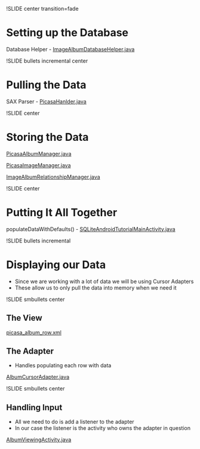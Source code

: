 !SLIDE center transition=fade

# Setting up the Database #

Database Helper - [ImageAlbumDatabaseHelper.java](./src/ca/christophersaunders/tutorials/sqlite/db/ImageAlbumDatabaseHelper.java)

!SLIDE bullets incremental center

# Pulling the Data #

SAX Parser - [PicasaHanlder.java](./src/ca/christophersaunders/tutorials/sqlite/picasa/PicasaHandler.java)

!SLIDE center

# Storing the Data #

[PicasaAlbumManager.java](./src/ca/christophersaunders/tutorials/sqlite/db/PicasaAlbumManager.java)

[PicasaImageManager.java](./src/ca/christophersaunders/tutorials/sqlite/db/PicasaImageManager.java)

[ImageAlbumRelationshipManager.java](./src/ca/christophersaunders/tutorials/sqlite/db/ImageAlbumRelationshipManager.java)

!SLIDE center

# Putting It All Together #

populateDataWithDefaults() - [SQLiteAndroidTutorialMainActivity.java](./src/ca/christophersaunders/tutorials/sqlite/SQLiteAndroidTutorialMainActivity.java)

!SLIDE bullets incremental

# Displaying our Data #

* Since we are working with a lot of data we will be using Cursor Adapters
* These allow us to only pull the data into memory when we need it

!SLIDE smbullets center

## The View ##

[picasa_album_row.xml](./src/ca/christophersaunders/tutorials/sqlite/res/layout/picasa_album_row.xml)

## The Adapter ##

* Handles populating each row with data

[AlbumCursorAdapter.java](./src/ca/christophersaunders/tutorials/sqlite/adapters/AlbumCursorAdapter.java)

!SLIDE smbullets center

## Handling Input ##

* All we need to do is add a listener to the adapter
* In our case the listener is the activity who owns the
adapter in question

[AlbumViewingActivity.java](./src/ca/christophersaunders/tutorials/sqlite/AlbumViewingActivity.java)